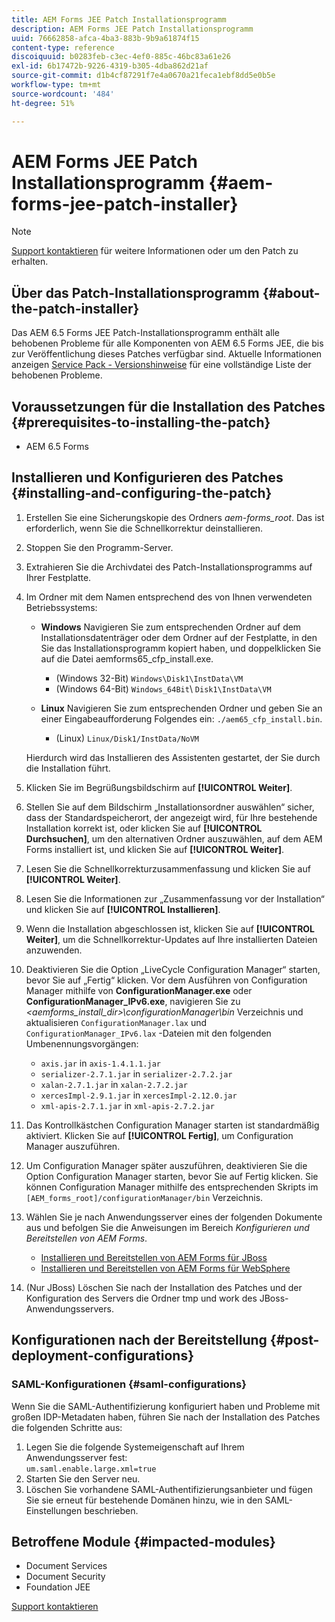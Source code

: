 ```yaml
---
title: AEM Forms JEE Patch Installationsprogramm
description: AEM Forms JEE Patch Installationsprogramm
uuid: 76662858-afca-4ba3-883b-9b9a61874f15
content-type: reference
discoiquuid: b0283feb-c3ec-4ef0-885c-46bc83a61e26
exl-id: 6b17472b-9226-4319-b305-4dba862d21af
source-git-commit: d1b4cf87291f7e4a0670a21feca1ebf8dd5e0b5e
workflow-type: tm+mt
source-wordcount: '484'
ht-degree: 51%

---
```


# AEM Forms JEE Patch Installationsprogramm {#aem-forms-jee-patch-installer}

>[!NOTE]
>
>[Support kontaktieren](https://www.adobe.com/account/sign-in.supportportal.html) für weitere Informationen oder um den Patch zu erhalten.

## Über das Patch-Installationsprogramm {#about-the-patch-installer}

Das AEM 6.5 Forms JEE Patch-Installationsprogramm enthält alle behobenen Probleme für alle Komponenten von AEM 6.5 Forms JEE, die bis zur Veröffentlichung dieses Patches verfügbar sind. Aktuelle Informationen anzeigen  [Service Pack - Versionshinweise](release-notes.md) für eine vollständige Liste der behobenen Probleme.

## Voraussetzungen für die Installation des Patches {#prerequisites-to-installing-the-patch}

* AEM 6.5 Forms

## Installieren und Konfigurieren des Patches {#installing-and-configuring-the-patch}

1. Erstellen Sie eine Sicherungskopie des Ordners *aem-forms_root*. Das ist erforderlich, wenn Sie die Schnellkorrektur deinstallieren.
1. Stoppen Sie den Programm-Server.
1. Extrahieren Sie die Archivdatei des Patch-Installationsprogramms auf Ihrer Festplatte.
1. Im Ordner mit dem Namen entsprechend des von Ihnen verwendeten Betriebssystems:

   * **Windows**
Navigieren Sie zum entsprechenden Ordner auf dem Installationsdatenträger oder dem Ordner auf der Festplatte, in den Sie das Installationsprogramm kopiert haben, und doppelklicken Sie auf die Datei aemforms65_cfp_install.exe.

      * (Windows 32-Bit) `Windows\Disk1\InstData\VM`
      * (Windows 64-Bit) `Windows_64Bit`\ `Disk1\InstData\VM`
   * **Linux**
Navigieren Sie zum entsprechenden Ordner und geben Sie an einer Eingabeaufforderung Folgendes ein: 
`./aem65_cfp_install.bin`.

      * (Linux) `Linux/Disk1/InstData/NoVM`

   Hierdurch wird das Installieren des Assistenten gestartet, der Sie durch die Installation führt.

1. Klicken Sie im Begrüßungsbildschirm auf **[!UICONTROL Weiter]**.
1. Stellen Sie auf dem Bildschirm „Installationsordner auswählen“ sicher, dass der Standardspeicherort, der angezeigt wird, für Ihre bestehende Installation korrekt ist, oder klicken Sie auf **[!UICONTROL Durchsuchen]**, um den alternativen Ordner auszuwählen, auf dem AEM Forms installiert ist, und klicken Sie auf **[!UICONTROL Weiter]**.
1. Lesen Sie die Schnellkorrekturzusammenfassung und klicken Sie auf **[!UICONTROL Weiter]**.
1. Lesen Sie die Informationen zur „Zusammenfassung vor der Installation“ und klicken Sie auf **[!UICONTROL Installieren]**.
1. Wenn die Installation abgeschlossen ist, klicken Sie auf **[!UICONTROL Weiter]**, um die Schnellkorrektur-Updates auf Ihre installierten Dateien anzuwenden.

1. Deaktivieren Sie die Option „LiveCycle Configuration Manager“ starten, bevor Sie auf „Fertig“ klicken. Vor dem Ausführen von Configuration Manager mithilfe von **ConfigurationManager.exe** oder **ConfigurationManager_IPv6.exe**, navigieren Sie zu *&lt;aemforms_install_dir>\configurationManager\bin* Verzeichnis und aktualisieren `ConfigurationManager.lax` und `ConfigurationManager_IPv6.lax` -Dateien mit den folgenden Umbenennungsvorgängen:

   * `axis.jar` in `axis-1.4.1.1.jar`
   * `serializer-2.7.1.jar` in `serializer-2.7.2.jar`
   * `xalan-2.7.1.jar` in `xalan-2.7.2.jar`
   * `xercesImpl-2.9.1.jar` in `xercesImpl-2.12.0.jar`
   * `xml-apis-2.7.1.jar` in `xml-apis-2.7.2.jar`

1. Das Kontrollkästchen Configuration Manager starten ist standardmäßig aktiviert. Klicken Sie auf **[!UICONTROL Fertig]**, um Configuration Manager auszuführen.

1. Um Configuration Manager später auszuführen, deaktivieren Sie die Option Configuration Manager starten, bevor Sie auf Fertig klicken. Sie können Configuration Manager mithilfe des entsprechenden Skripts im `[AEM_forms_root]/configurationManager/bin` Verzeichnis.

1. Wählen Sie je nach Anwendungsserver eines der folgenden Dokumente aus und befolgen Sie die Anweisungen im Bereich *Konfigurieren und Bereitstellen von AEM Forms*.

   * [Installieren und Bereitstellen von AEM Forms für JBoss](http://www.adobe.com/go/learn_aemforms_installJBoss_65) 
   * [Installieren und Bereitstellen von AEM Forms für WebSphere](http://www.adobe.com/go/learn_aemforms_installWebSphere_65)

1. (Nur JBoss) Löschen Sie nach der Installation des Patches und der Konfiguration des Servers die Ordner tmp und work des JBoss-Anwendungsservers.

## Konfigurationen nach der Bereitstellung {#post-deployment-configurations}

### SAML-Konfigurationen {#saml-configurations}

Wenn Sie die SAML-Authentifizierung konfiguriert haben und Probleme mit großen IDP-Metadaten haben, führen Sie nach der Installation des Patches die folgenden Schritte aus:

1. Legen Sie die folgende Systemeigenschaft auf Ihrem Anwendungsserver fest:\
   `um.saml.enable.large.xml=true`
1. Starten Sie den Server neu.
1. Löschen Sie vorhandene SAML-Authentifizierungsanbieter und fügen Sie sie erneut für bestehende Domänen hinzu, wie in den SAML-Einstellungen beschrieben.

## Betroffene Module {#impacted-modules}

* Document Services
* Document Security
* Foundation JEE

[Support kontaktieren](https://www.adobe.com/account/sign-in.supportportal.html)
